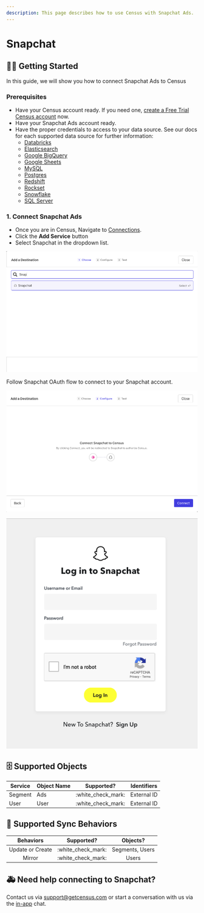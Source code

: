 ```yaml
---
description: This page describes how to use Census with Snapchat Ads.
---
```


# Snapchat

## ​🏃‍♀️ Getting Started

In this guide, we will show you how to connect Snapchat Ads to Census

### Prerequisites

* Have your Census account ready. If you need one, [create a Free Trial Census account](https://app.getcensus.com/) now.
* Have your Snapchat Ads account ready.
* Have the proper credentials to access to your data source. See our docs for each supported data source for further information:
  * [Databricks](https://docs.getcensus.com/sources/databricks)
  * [Elasticsearch](https://docs.getcensus.com/sources/elasticsearch)
  * [Google BigQuery](https://docs.getcensus.com/sources/google-bigquery)
  * [Google Sheets](https://docs.getcensus.com/sources/google-sheets)
  * [MySQL](https://docs.getcensus.com/sources/mysql)
  * [Postgres](https://docs.getcensus.com/sources/postgres)
  * [Redshift](https://docs.getcensus.com/sources/redshift)
  * [Rockset](https://docs.getcensus.com/sources/rockset)
  * [Snowflake](https://docs.getcensus.com/sources/snowflake)
  * [SQL Server](https://docs.getcensus.com/sources/sql-server)



### 1. Connect Snapchat Ads

* Once you are in Census, Navigate to [Connections](https://app.getcensus.com/connections).
* Click the **Add Service** button
* Select Snapchat in the dropdown list.

![](<../.gitbook/assets/Screen Shot 2022-04-25 at 4.22.56 PM.png>)



Follow Snapchat OAuth flow to connect to your Snapchat account.&#x20;

![](<../.gitbook/assets/Screen Shot 2022-04-25 at 4.23.12 PM.png>)

![](<../.gitbook/assets/Screen Shot 2022-04-25 at 4.23.34 PM.png>)















## 🗄 Supported Objects&#x20;

| Service | Object Name | Supported?           | Identifiers |
| ------- | ----------- | -------------------- | ----------- |
| Segment | Ads         | :white\_check\_mark: | External ID |
| User    | User        | :white\_check\_mark: | External ID |



## 🔄 Supported Sync Behaviors

|     Behaviors    |      Supported?      |     Objects?    |
| :--------------: | :------------------: | :-------------: |
| Update or Create | :white\_check\_mark: | Segments, Users |
|      Mirror      | :white\_check\_mark: |      Users      |



## 🚑  Need help connecting to Snapchat?

Contact us via support@getcensus.com or start a conversation with us via the [in-app](https://app.getcensus.com/) chat.

